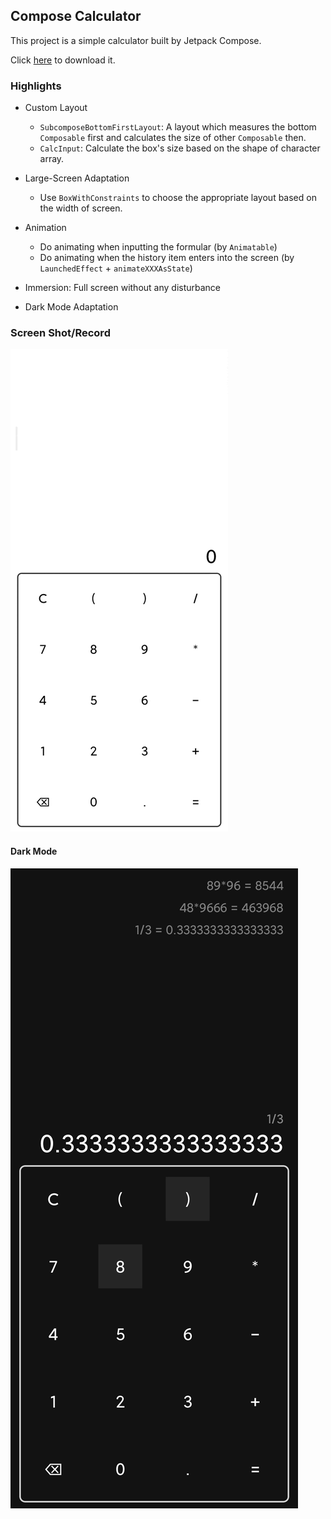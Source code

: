 ## Compose Calculator

This project is a simple calculator built by Jetpack Compose. 

Click [here](app-release.apk) to download it.



### Highlights

- Custom Layout
  - `SubcomposeBottomFirstLayout`: A layout which measures the bottom `Composable` first and calculates the size of other  `Composable` then.
  - `CalcInput`:  Calculate the box's size based on the shape of character array.

- Large-Screen Adaptation
  - Use  `BoxWithConstraints` to choose the appropriate layout based on the width of screen.
- Animation
  - Do animating when inputting the formular (by `Animatable`)
  - Do animating when the history item enters into the screen (by `LaunchedEffect` + `animateXXXAsState`)
- Immersion: Full screen without any disturbance
- Dark Mode Adaptation



### Screen Shot/Record

![Screen Record](Screenrecorder.gif)



#### Dark Mode

![Screenshot](Screenshot.jpg)